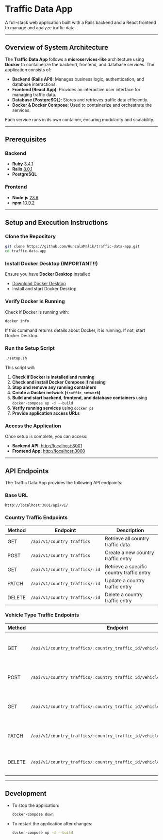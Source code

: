 # Traffic Data App

A full-stack web application built with a Rails backend and a React frontend to manage and analyze traffic data.

---

## Overview of System Architecture

The **Traffic Data App** follows a **microservices-like** architecture using **Docker** to containerize the backend, frontend, and database services. The application consists of:

- **Backend (Rails API)**: Manages business logic, authentication, and database interactions.
- **Frontend (React App)**: Provides an interactive user interface for managing traffic data.
- **Database (PostgreSQL)**: Stores and retrieves traffic data efficiently.
- **Docker & Docker Compose**: Used to containerize and orchestrate the services.

Each service runs in its own container, ensuring modularity and scalability.

---

## Prerequisites

### Backend
- **Ruby** [3.4.1](https://www.ruby-lang.org/en/news/2024/12/25/ruby-3-4-1-released/)
- **Rails** [8.0.1](https://guides.rubyonrails.org/8_0_release_notes.html)
- **PostgreSQL**

### Frontend
- **Node.js** [23.6](https://nodejs.org/en/)
- **npm** [10.9.2](https://docs.npmjs.com/)

---

## Setup and Execution Instructions

### Clone the Repository
```bash
git clone https://github.com/HunzalaMalik/traffic-data-app.git
cd traffic-data-app
```

### Install Docker Desktop (IMPORTANT!!)
Ensure you have **Docker Desktop** installed:
- [Download Docker Desktop](https://www.docker.com/products/docker-desktop/)
- Install and start Docker Desktop

### Verify Docker is Running
Check if Docker is running with:
```bash
docker info
```
If this command returns details about Docker, it is running. If not, start Docker Desktop.

### Run the Setup Script
```bash
./setup.sh
```

This script will:
1. **Check if Docker is installed and running**
2. **Check and install Docker Compose if missing**
3. **Stop and remove any running containers**
4. **Create a Docker network (`traffic_network`)**
5. **Build and start backend, frontend, and database containers** using `docker-compose up -d --build`
6. **Verify running services** using `docker ps`
7. **Provide application access URLs**

### Access the Application
Once setup is complete, you can access:
- **Backend API**: [http://localhost:3001](http://localhost:3001)
- **Frontend App**: [http://localhost:3000](http://localhost:3000)

---

## API Endpoints

The Traffic Data App provides the following API endpoints:

### Base URL
```
http://localhost:3001/api/v1/
```

### **Country Traffic Endpoints**
| Method | Endpoint                     | Description                        |
|--------|------------------------------|------------------------------------|
| GET    | `/api/v1/country_traffics`   | Retrieve all country traffic data |
| POST   | `/api/v1/country_traffics`   | Create a new country traffic entry |
| GET    | `/api/v1/country_traffics/:id` | Retrieve a specific country traffic entry |
| PATCH  | `/api/v1/country_traffics/:id` | Update a country traffic entry |
| DELETE | `/api/v1/country_traffics/:id` | Delete a country traffic entry |

### **Vehicle Type Traffic Endpoints**
| Method | Endpoint                                                         | Description                         |
|--------|------------------------------------------------------------------|-------------------------------------|
| GET    | `/api/v1/country_traffics/:country_traffic_id/vehicle_type_traffics` | Retrieve all vehicle type traffic data for a country |
| POST   | `/api/v1/country_traffics/:country_traffic_id/vehicle_type_traffics` | Create a new vehicle type traffic entry |
| GET    | `/api/v1/country_traffics/:country_traffic_id/vehicle_type_traffics/:id` | Retrieve a specific vehicle type traffic entry |
| PATCH  | `/api/v1/country_traffics/:country_traffic_id/vehicle_type_traffics/:id` | Update a vehicle type traffic entry |
| DELETE | `/api/v1/country_traffics/:country_traffic_id/vehicle_type_traffics/:id` | Delete a vehicle type traffic entry |

---

## Development
- To stop the application:
  ```bash
  docker-compose down
  ```
- To restart the application after changes:
  ```bash
  docker-compose up -d --build
  ```

